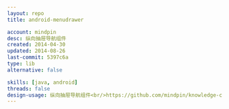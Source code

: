 ```yaml
---
layout: repo
title: android-menudrawer

account: mindpin
desc: 纵向抽屉导航组件
created: 2014-04-30
updated: 2014-08-26
last-commit: 5397c6a
type: lib
alternative: false

skills: [java, android]
threads: false
design-usage: 纵向抽屉导航组件<br/>https://github.com/mindpin/knowledge-camp/wiki/%E7%BA%B5%E5%90%91%E6%8A%BD%E5%B1%89%E5%AF%BC%E8%88%AA
---
```

